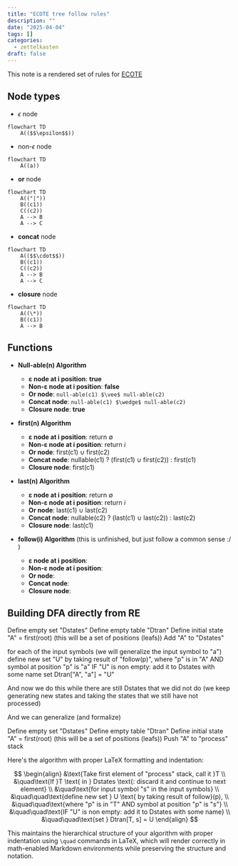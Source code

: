```yaml
---
title: "ECOTE tree follow rules"
description: ""
date: "2025-04-04"
tags: []
categories:
  - zettelkasten
draft: false
---
```


This note is a rendered set of rules for [ECOTE](../projects/ECOTE/ECOTE.md)

## Node types

- $\epsilon$ node

```mermaid
flowchart TD
    A(($$\epsilon$$))
```

- non-$\epsilon$ node

```mermaid
flowchart TD
    A((a))
```

- **or** node

```mermaid
flowchart TD
    A(("|"))
    B((c1))
    C((c2))
    A --> B
    A --> C
```

- **concat** node

```mermaid
flowchart TD
    A(($$\cdot$$))
    B((c1))
    C((c2))
    A --> B
    A --> C
```

- **closure** node

```mermaid
flowchart TD
    A((\*))
    B((c1))
    A --> B
```

## Functions

- **Null-able(n) Algorithm**
  - **ε node at i position**: **true**
  - **Non-ε node at i position**: **false**
  - **Or node**: `null-able(c1) $\vee$ null-able(c2)`
  - **Concat node**: `null-able(c1) $\wedge$ null-able(c2)`
  - **Closure node**: **true**

- **first(n) Algorithm**
  - **ε node at i position**: return $\emptyset$
  - **Non-ε node at i position**: return $i$
  - **Or node**: first(c1) $\cup$ first(c2)
  - **Concat node**: nullable(c1) ? (first(c1) $\cup$ first(c2)) : first(c1)
  - **Closure node**: first(c1)

- **last(n) Algorithm**
  - **ε node at i position**: return $\emptyset$
  - **Non-ε node at i position**: return $i$
  - **Or node**: last(c1) $\cup$ last(c2)
  - **Concat node**: nullable(c2) ? (last(c1) $\cup$ last(c2)) : last(c2)
  - **Closure node**: last(c1)

- **follow(i) Algorithm** (this is unfinished, but just follow a common sense :/ )
  - **ε node at i position**:
  - **Non-ε node at i position**:
  - **Or node**:
  - **Concat node**:
  - **Closure node**:

## Building DFA directly from RE

Define empty set "Dstates"
Define empty table "Dtran"
Define initial state "A" = first(root) (this will be a set of positions (leafs))
Add "A" to "Dstates"

for each of the input symbols (we will generalize the input symbol to "a")
    define new set "U" by taking result of "follow(p)",  where "p" is in "A" AND symbol at position "p" is "a"
    IF "U" is non empty: add it to Dstates with some name
    set Dtran\["A", "a"\] = "U"

And now we do this while there are still Dstates that we did not do 
(we keep generating new states and taking the states that we still have not processed)

And we can generalize (and formalize)

Define empty set "Dstates"
Define empty table "Dtran"
Define initial state "A" = first(root) (this will be a set of positions (leafs))
Push "A" to "process" stack

Here's the algorithm with proper LaTeX formatting and indentation:

$$
\begin{align}
&\text{Take first element of "process" stack, call it }T \\
&\quad\text{If }T \text{ in } Dstates \text{: discard it and continue to next element} \\
&\quad\text{for input symbol "s" in the input symbols} \\
&\quad\quad\text{define new set } U \text{ by taking result of follow}(p), \\
&\quad\quad\text{where "p" is in "T" AND symbol at position "p" is "s"} \\
&\quad\quad\text{IF "U" is non empty: add it to Dstates with some name} \\
&\quad\quad\text{set } Dtran[T, s] = U
\end{align}
$$

This maintains the hierarchical structure of your algorithm with proper indentation using `\quad` commands in LaTeX, which will render correctly in math-enabled Markdown environments while preserving the structure and notation.
